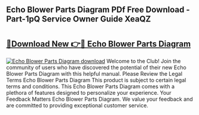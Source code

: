## Echo Blower Parts Diagram PDf Free Download - Part-1pQ Service Owner Guide XeaQZ

# <h2><a href="http://dfmbs2i.blite.top/?on=Echo+Blower+Parts+Diagram">🔗Download New 👉🔴 Echo Blower Parts Diagram</a></h2>

[![Echo Blower Parts Diagram download](https://i.imgur.com/lujVjoI.png)](http://dfmbs2i.blite.top/?on=Echo+Blower+Parts+Diagram)
Welcome to the Club! Join the community of users who have discovered the potential of their new Echo Blower Parts Diagram with this helpful manual. Please Review the Legal Terms Echo Blower Parts Diagram This product is subject to certain legal terms and conditions. This Echo Blower Parts Diagram comes with a plethora of features designed to personalize your experience. Your Feedback Matters Echo Blower Parts Diagram. We value your feedback and are committed to providing exceptional customer service.
